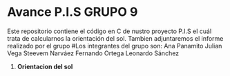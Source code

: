# Avance P.I.S GRUPO 9
Este repositorio contiene el código en C de nustro proyecto P.I.S el cuál trata de calcularnos la orientación del sol.
Tambien adjuntaremos el informe realizado por el grupo
#Los integrantes del grupo son: 
Ana Panamito
Julian Vega
Steevem Narváez
Fernando Ortega 
Leonardo Sánchez
1. **Orientacion del sol**
